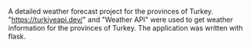 A detailed weather forecast project for the provinces of Turkey. "https://turkiyeapi.dev/" and "Weather API" were used to get weather information for the provinces of Turkey. The application was written with flask.
